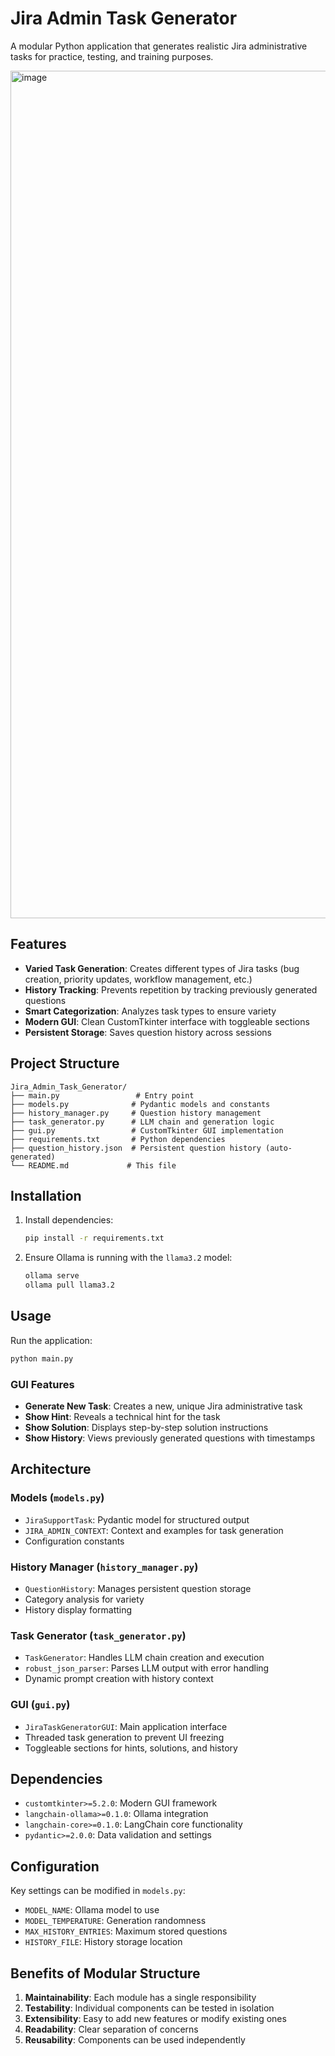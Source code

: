 # Jira Admin Task Generator

A modular Python application that generates realistic Jira administrative tasks for practice, testing, and training purposes.

<img width="1978" height="1356" alt="image" src="https://github.com/user-attachments/assets/50bd5b53-dc80-424c-93b4-eaa797681f55" />

## Features

- **Varied Task Generation**: Creates different types of Jira tasks (bug creation, priority updates, workflow management, etc.)
- **History Tracking**: Prevents repetition by tracking previously generated questions
- **Smart Categorization**: Analyzes task types to ensure variety
- **Modern GUI**: Clean CustomTkinter interface with toggleable sections
- **Persistent Storage**: Saves question history across sessions

## Project Structure

```
Jira_Admin_Task_Generator/
├── main.py                 # Entry point
├── models.py              # Pydantic models and constants
├── history_manager.py     # Question history management
├── task_generator.py      # LLM chain and generation logic
├── gui.py                 # CustomTkinter GUI implementation
├── requirements.txt       # Python dependencies
├── question_history.json  # Persistent question history (auto-generated)
└── README.md             # This file
```

## Installation

1. Install dependencies:
   ```bash
   pip install -r requirements.txt
   ```

2. Ensure Ollama is running with the `llama3.2` model:
   ```bash
   ollama serve
   ollama pull llama3.2
   ```

## Usage

Run the application:
```bash
python main.py
```

### GUI Features

- **Generate New Task**: Creates a new, unique Jira administrative task
- **Show Hint**: Reveals a technical hint for the task
- **Show Solution**: Displays step-by-step solution instructions
- **Show History**: Views previously generated questions with timestamps

## Architecture

### Models (`models.py`)
- `JiraSupportTask`: Pydantic model for structured output
- `JIRA_ADMIN_CONTEXT`: Context and examples for task generation
- Configuration constants

### History Manager (`history_manager.py`)
- `QuestionHistory`: Manages persistent question storage
- Category analysis for variety
- History display formatting

### Task Generator (`task_generator.py`)
- `TaskGenerator`: Handles LLM chain creation and execution
- `robust_json_parser`: Parses LLM output with error handling
- Dynamic prompt creation with history context

### GUI (`gui.py`)
- `JiraTaskGeneratorGUI`: Main application interface
- Threaded task generation to prevent UI freezing
- Toggleable sections for hints, solutions, and history

## Dependencies

- `customtkinter>=5.2.0`: Modern GUI framework
- `langchain-ollama>=0.1.0`: Ollama integration
- `langchain-core>=0.1.0`: LangChain core functionality
- `pydantic>=2.0.0`: Data validation and settings

## Configuration

Key settings can be modified in `models.py`:
- `MODEL_NAME`: Ollama model to use
- `MODEL_TEMPERATURE`: Generation randomness
- `MAX_HISTORY_ENTRIES`: Maximum stored questions
- `HISTORY_FILE`: History storage location

## Benefits of Modular Structure

1. **Maintainability**: Each module has a single responsibility
2. **Testability**: Individual components can be tested in isolation
3. **Extensibility**: Easy to add new features or modify existing ones
4. **Readability**: Clear separation of concerns
5. **Reusability**: Components can be used independently
